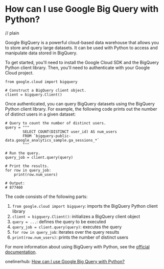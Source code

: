 # How can I use Google Big Query with Python?
// plain

Google BigQuery is a powerful cloud-based data warehouse that allows you to store and query large datasets. It can be used with Python to access and manipulate data stored in BigQuery.

To get started, you'll need to install the Google Cloud SDK and the BigQuery Python client library. Then, you'll need to authenticate with your Google Cloud project.

```
from google.cloud import bigquery

# Construct a BigQuery client object.
client = bigquery.Client()
```

Once authenticated, you can query BigQuery datasets using the BigQuery Python client library. For example, the following code prints out the number of distinct users in a given dataset:

```
# Query to count the number of distinct users.
query = """
        SELECT COUNT(DISTINCT user_id) AS num_users
        FROM `bigquery-public-data.google_analytics_sample.ga_sessions_*`
        """

# Run the query.
query_job = client.query(query)

# Print the results.
for row in query_job:
    print(row.num_users)

# Output:
# 877460
```

The code consists of the following parts:

1. `from google.cloud import bigquery`: imports the BigQuery Python client library
2. `client = bigquery.Client()`: initializes a BigQuery client object
3. `query = ...`: defines the query to be executed
4. `query_job = client.query(query)`: executes the query
5. `for row in query_job`: iterates over the query results
6. `print(row.num_users)`: prints the number of distinct users

For more information about using BigQuery with Python, see the [official documentation](https://cloud.google.com/bigquery/docs/reference/libraries#client-libraries-install-python).

onelinerhub: [How can I use Google Big Query with Python?](https://onelinerhub.com/google-big-query/how-can-i-use-google-big-query-with-python)